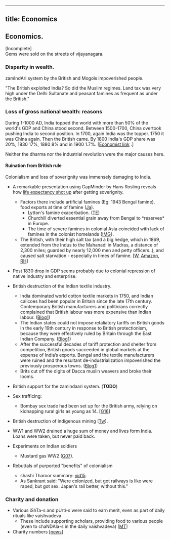 
---
title: Economics
---
  

## Economics.

\[Incomplete\]  
Gems were sold on the streets of vijayanagara.  

### Disparity in wealth.

zamIndAri system by the British and Mogols impoverished people.  
  
"The British exploited India? So did the Muslim regimes. Land tax was very high under the Delhi Sultanate and peasant famines as frequent as under the British."  
  

### Loss of gross national wealth: reasons

During 1-1000 AD, India topped the world with more than 50% of the world's GDP and China stood second. Between 1500-1700, China overtook pushing India to second position. In 1700, again India was the topper. 1750 it was China again. Then the British came. By 1800 India's GDP share was 20%, 1830 17%, 1880 8% and in 1900 1.7%. \[[Economist link](http://www.economist.com/node/16834943) .\]  

Neither the dharma nor the industrial revolution were the major causes here.

#### Ruination from British rule  

Colonialism and loss of soverignity was immensely damaging to India.  

- A remarkable presentation using GapMinder by Hans Rosling reveals how [life expectancy shot up](http://blog.hiddenharmonies.org/2011/11/hans-rosling-sovereignty-and-capitalism-got-china-and-india-moving/) after getting soverignity.
    - Factors there include artificial famines (Eg: 1943 Bengal famine), food exports at time of famine ([Ja](https://jambudveep.wordpress.com/2011/01/08/an-explanatory-note-on-the-famines-in-india/)).
        - Lytton's famine exacerbation. ([TE](http://www.tehelka.com/2014/06/remembering-indias-forgotten-holocaust/))
        - Churchill diverted essential grain away from Bengal to \*reserves\* in Europe.
        - The time of severe famines in colonial Asia coincided with lack of famines in the colonist homelands {[IMG](https://pbs.twimg.com/media/CEyb2b7UkAAJO2G.jpg:large)}.
    - The British, with their high salt tax (and a big hedge, which in 1869, extended from the Indus to the Mahanadi in Madras, a distance of 2,300 miles; guarded by nearly 12,000 men and petty officers..), and caused salt starvation - especially in times of famine. \[[W](http://www.rmoxham.freeserve.co.uk/salt%20starvation.htm), [Amazon](http://www.amazon.ca/The-Great-Hedge-India-Moxham/dp/1841194670), [RH](https://rhulgeopolitics.wordpress.com/2014/11/18/the-great-hedge-of-india/)\]
- Post 1830 drop in GDP seems probably due to colonial repression of native industry and enterprise.
- British destruction of the Indian textile industry.
    - India dominated world cotton textile markets in 1750, and Indian calicoes had been popular in Britain since the late 17th century. Contemporary British manufacturers and politicians correctly complained that British labour was more expensive than Indian labour. ([Blog1](http://socialdemocracy21stcentury.blogspot.ca/2010/06/early-british-industrial-revolution-and.html))
    - The Indian states could not impose retaliatory tariffs on British goods in the early 19th century in response to British protectionism, because they were effectively ruled by Britain through the East Indian Company.  ([Blog1](http://socialdemocracy21stcentury.blogspot.ca/2010/06/early-british-industrial-revolution-and.html))
    - After the successful decades of tariff protection and shelter from competition, British goods succeeded in global markets at the expense of India’s exports. Bengal and the textile manufacturers were ruined and the resultant de-industrialization impoverished the previously prosperous towns. ([Blog1](http://socialdemocracy21stcentury.blogspot.ca/2010/06/early-british-industrial-revolution-and.html))
    - Brits cut off the digits of Dacca muslin weavers and broke their looms.
- British support for the zamindaari system. (**TODO**)
- Sex trafficing:
    - Bombay sex trade had been set up for the British army, relying on kidnapping rural girls as young as 14. \[[G16](https://www.theguardian.com/world/2013/sep/28/mumbai-sex-slaves-prostitution-india)\]
- British destruction of indigenous mining ([Tw](https://twitter.com/vvkbkvv/status/536337247378087936)).  
    
- WW1 and WW2 drained a huge sum of money and lives form India. Loans were taken, but never paid back.
- Experiments on Indian soldiers
    - Mustard gas WW2 ([G07](http://www.theguardian.com/uk/2007/sep/01/india.military)).
- Rebuttals of purported "benefits" of colonialism
    - shashi Tharoor summary: [vid15](https://www.youtube.com/watch?v=f7CW7S0zxv4). 
    - As Sankrant said: "Were colonized, but got railways is like were raped, but got sex. Japan's rail better, without this."

### Charity and donation

- Various iShTa-s and pUrti-s were said to earn merit, even as part of daily rituals like vaishvadeva
    - These include supporting scholars, providing food to various people (even to chaNDAla-s in the daily vaishvadeva) \[[MT](https://manasataramgini.wordpress.com/2006/09/24/on-some-danas-and-utsargas-of-the-mediaeval-hindus/)\]
- Charity numbers \[[news](http://timesofindia.indiatimes.com/city/mumbai/India-has-worlds-largest-number-of-voluntary-givers/articleshow/45210075.cms?utm_source=facebook.com&utm_medium=referral&utm_campaign=TOI)\]